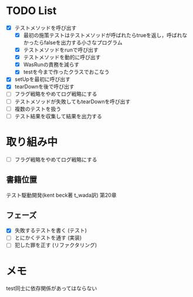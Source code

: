 # TODO List

- [x] テストメソッドを呼び出す
    - [x] 最初の施策テストはテストメソッドが呼ばれたらtrueを返し，呼ばれなかったらfalseを出力する小さなプログラム
    - [x] テストメソッドをrunで呼び出す
    - [x] テストメソッドを動的に呼び出す
    - [x] WasRunの責務を減らす
    - [x] testを今まで作ったクラスでおこなう
- [x] setUpを最初に呼び出す
- [x] tearDownを後で呼び出す
- [ ] フラグ戦略をやめてログ戦略にする
- [ ] テストメソッドが失敗してもtearDownを呼び出す
- [ ] 複数のテストを扱う
- [ ] テスト結果を収集して結果を出力する

# 取り組み中

- [ ] フラグ戦略をやめてログ戦略にする

## 書籍位置

テスト駆動開発(kent beck著 t_wada訳) 第20章

## フェーズ

- [x] 失敗するテストを書く (テスト)
- [ ] とにかくテストを通す (実装)
- [ ] 犯した罪を正す (リファクタリング)

# メモ

test同士に依存関係があってはならない
